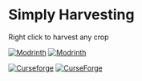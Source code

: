 # Simply Harvesting
Right click to harvest any crop

[![Modrinth](https://badges.moddingx.org/modrinth/versions/P4FVY4ll)](https://modrinth.com/mod/simply-harvesting)
[![Modrinth](https://badges.moddingx.org/modrinth/downloads/P4FVY4ll)](https://modrinth.com/mod/simply-harvesting)

[![Curseforge](https://badges.moddingx.org/curseforge/downloads/701347)](https://www.curseforge.com/minecraft/mc-mods/simply-harvesting)
[![CurseForge](https://badges.moddingx.org/curseforge/downloads/701347)](https://www.curseforge.com/minecraft/mc-mods/simply-harvesting)
